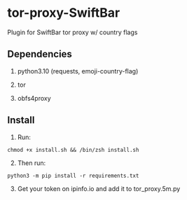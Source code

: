 # tor-proxy-SwiftBar
Plugin for SwiftBar tor proxy w/ country flags

## Dependencies

1. python3.10 (requests, emoji-country-flag)

2. tor 

3. obfs4proxy

## Install
1. Run:

```
chmod +x install.sh && /bin/zsh install.sh
```

2. Then run:

```
python3 -m pip install -r requirements.txt
```

3. Get your token on ipinfo.io and add it to tor_proxy.5m.py
